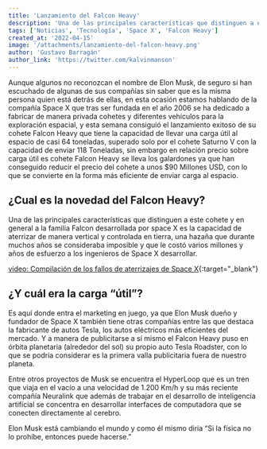```yaml
---
title: 'Lanzamiento del Falcon Heavy'
description: 'Una de las principales características que distinguen a este cohete y en general a la familia Falcon desarrollada por space X es la capacidad de aterrizar de manera vertical y controlada en tierra, una hazaña que durante muchos años se consideraba imposible y que le costó varios millones y años de esfuerzo a los ingenieros de Space X desarrollar.'
tags: ['Noticias', 'Tecnología', 'Space X', 'Falcon Heavy']
created_at: '2022-04-15'
image: '/attachments/lanzamiento-del-falcon-heavy.png'
author: 'Gustavo Barragán'
author_link: 'https://twitter.com/kalvinmanson'
---
```

Aunque algunos no reconozcan el nombre de Elon Musk, de seguro si han escuchado de algunas de sus compañías sin saber que es la misma persona quien está detrás de ellas, en esta ocasión estamos hablando de la compañía Space X que tras ser fundada en el año 2006 se ha dedicado a fabricar de manera privada cohetes y diferentes vehículos para la exploración espacial, y esta semana consiguió el lanzamiento exitoso de su cohete Falcon Heavy que tiene la capacidad de llevar una carga útil al espacio de casi 64 toneladas, superado solo por el cohete Saturno V con la capacidad de enviar 118 Toneladas, sin embargo en relación precio sobre carga útil es cohete Falcon Heavy se lleva los galardones ya que han conseguido reducir el precio del cohete a unos $90 Millones USD, con lo que se convierte en la forma más eficiente de enviar carga al espacio.

## ¿Cual es la novedad del Falcon Heavy?
Una de las principales características que distinguen a este cohete y en general a la familia Falcon desarrollada por space X es la capacidad de aterrizar de manera vertical y controlada en tierra, una hazaña que durante muchos años se consideraba imposible y que le costó varios millones y años de esfuerzo a los ingenieros de Space X desarrollar.

[video: Compilación de los fallos de aterrizajes de Space X](https://www.youtube.com/watch?v=bvim4rsNHkQ){:target="_blank"}

## ¿Y cuál era la carga “útil”? 
Es aquí donde entra el marketing en juego, ya que Elon Musk dueño y fundador de Space X también tiene otras compañías entre las que destaca la fabricante de autos Tesla, los autos eléctricos más eficientes del mercado. Y a manera de publicitarse a sí mismo el Falcon Heavy puso en órbita planetaria (alrededor del sol) su propio auto Tesla Roadster, con lo que se podría considerar es la primera valla publicitaria fuera de nuestro planeta.

Entre otros proyectos de Musk se encuentra el HyperLoop que es un tren que viaja en el vacío a una velocidad de 1.200 Km/h y su más reciente compañía Neuralink que además de trabajar en el desarrollo de inteligencia artificial se concentra en desarrollar interfaces de computadora que se conecten directamente al cerebro.

Elon Musk está cambiando el mundo y como él mismo diría “Si la física no lo prohíbe, entonces puede hacerse.”